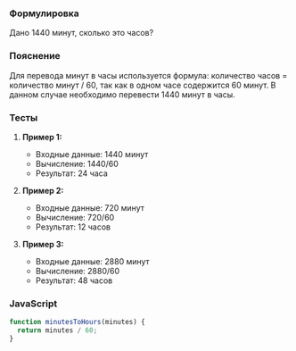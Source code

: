 
### Формулировка
Дано 1440 минут, сколько это часов?

### Пояснение
Для перевода минут в часы используется формула: количество часов = количество минут / 60, так как в одном часе содержится 60 минут. В данном случае необходимо перевести 1440 минут в часы.

### Тесты

1. **Пример 1:**
   - Входные данные: 1440 минут
   - Вычисление: $1440 / 60$
   - Результат: 24 часа

2. **Пример 2:**
   - Входные данные: 720 минут
   - Вычисление: $720 / 60$
   - Результат: 12 часов

3. **Пример 3:**
   - Входные данные: 2880 минут
   - Вычисление: $2880 / 60$
   - Результат: 48 часов

### JavaScript

```javascript
function minutesToHours(minutes) {
  return minutes / 60;
}
```

